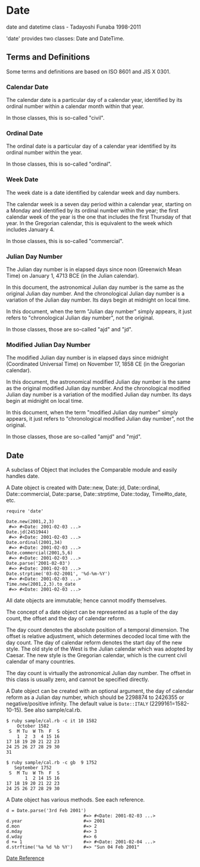 # Date

date and datetime class - Tadayoshi Funaba 1998-2011

'date' provides two classes: Date and DateTime.

## Terms and Definitions

Some terms and definitions are based on ISO 8601 and JIS X 0301.

### Calendar Date

The calendar date is a particular day of a calendar year, identified by its
ordinal number within a calendar month within that year.

In those classes, this is so-called "civil".

### Ordinal Date

The ordinal date is a particular day of a calendar year identified by its
ordinal number within the year.

In those classes, this is so-called "ordinal".

### Week Date

The week date is a date identified by calendar week and day numbers.

The calendar week is a seven day period within a calendar year, starting on a
Monday and identified by its ordinal number within the year; the first
calendar week of the year is the one that includes the first Thursday of that
year. In the Gregorian calendar, this is equivalent to the week which includes
January 4.

In those classes, this is so-called "commercial".

### Julian Day Number

The Julian day number is in elapsed days since noon (Greenwich Mean Time) on
January 1, 4713 BCE (in the Julian calendar).

In this document, the astronomical Julian day number is the same as the
original Julian day number. And the chronological Julian day number is a
variation of the Julian day number. Its days begin at midnight on local time.

In this document, when the term "Julian day number" simply appears, it just
refers to "chronological Julian day number", not the original.

In those classes, those are so-called "ajd" and "jd".

### Modified Julian Day Number

The modified Julian day number is in elapsed days since midnight (Coordinated
Universal Time) on November 17, 1858 CE (in the Gregorian calendar).

In this document, the astronomical modified Julian day number is the same as
the original modified Julian day number. And the chronological modified Julian
day number is a variation of the modified Julian day number. Its days begin at
midnight on local time.

In this document, when the term "modified Julian day number" simply appears,
it just refers to "chronological modified Julian day number", not the
original.

In those classes, those are so-called "amjd" and "mjd".

## Date

A subclass of Object that includes the Comparable module and easily handles
date.

A Date object is created with Date::new, Date::jd, Date::ordinal,
Date::commercial, Date::parse, Date::strptime, Date::today, Time#to_date, etc.

    require 'date'

    Date.new(2001,2,3)
     #=> #<Date: 2001-02-03 ...>
    Date.jd(2451944)
     #=> #<Date: 2001-02-03 ...>
    Date.ordinal(2001,34)
     #=> #<Date: 2001-02-03 ...>
    Date.commercial(2001,5,6)
     #=> #<Date: 2001-02-03 ...>
    Date.parse('2001-02-03')
     #=> #<Date: 2001-02-03 ...>
    Date.strptime('03-02-2001', '%d-%m-%Y')
     #=> #<Date: 2001-02-03 ...>
    Time.new(2001,2,3).to_date
     #=> #<Date: 2001-02-03 ...>

All date objects are immutable; hence cannot modify themselves.

The concept of a date object can be represented as a tuple of the day count,
the offset and the day of calendar reform.

The day count denotes the absolute position of a temporal dimension. The
offset is relative adjustment, which determines decoded local time with the
day count. The day of calendar reform denotes the start day of the new style.
The old style of the West is the Julian calendar which was adopted by Caesar.
The new style is the Gregorian calendar, which is the current civil calendar
of many countries.

The day count is virtually the astronomical Julian day number. The offset in
this class is usually zero, and cannot be specified directly.

A Date object can be created with an optional argument, the day of calendar
reform as a Julian day number, which should be 2298874 to 2426355 or
negative/positive infinity. The default value is `Date::ITALY`
(2299161=1582-10-15). See also sample/cal.rb.

    $ ruby sample/cal.rb -c it 10 1582
        October 1582
     S  M Tu  W Th  F  S
        1  2  3  4 15 16
    17 18 19 20 21 22 23
    24 25 26 27 28 29 30
    31

    $ ruby sample/cal.rb -c gb  9 1752
       September 1752
     S  M Tu  W Th  F  S
           1  2 14 15 16
    17 18 19 20 21 22 23
    24 25 26 27 28 29 30

A Date object has various methods. See each reference.

    d = Date.parse('3rd Feb 2001')
                                 #=> #<Date: 2001-02-03 ...>
    d.year                       #=> 2001
    d.mon                        #=> 2
    d.mday                       #=> 3
    d.wday                       #=> 6
    d += 1                       #=> #<Date: 2001-02-04 ...>
    d.strftime('%a %d %b %Y')    #=> "Sun 04 Feb 2001"

[Date Reference](https://ruby-doc.org/stdlib-2.5.0/libdoc/date/rdoc/Date.html)
